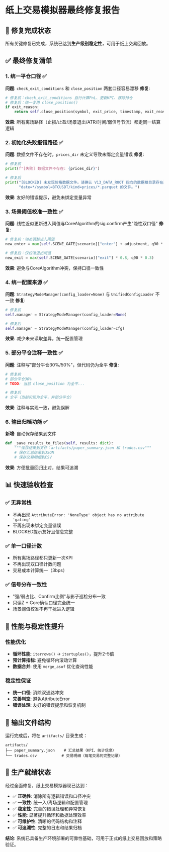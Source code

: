 # 纸上交易模拟器最终修复报告

## 🎯 修复完成状态

所有关键修复已完成，系统已达到**生产级别稳定性**，可用于纸上交易回放。

## ✅ 最终修复清单

### 1. 统一平仓口径 ✅
**问题**: `check_exit_conditions` 和 `close_position` 两套口径容易漂移
**修复**: 
```python
# 修复前：check_exit_conditions 自行计算PnL、更新KPI、移除持仓
# 修复后：统一复用 close_position()
if exit_reason:
    return self.close_position(symbol, exit_price, timestamp, exit_reason)
```
**效果**: 所有离场路径（止损/止盈/场景退出/ATR/时间/弱信号节流）都走同一结算逻辑

### 2. 初始化失败报错路径 ✅
**问题**: 数据文件不存在时，`prices_dir` 未定义导致未绑定变量错误
**修复**:
```python
# 修复前
print(f"[失败] 数据文件不存在: {prices_dir}")

# 修复后
print("[BLOCKED] 未发现价格数据文件。请确认 V13_DATA_ROOT 指向的数据根目录存在形如 "
      "date=*/symbol=BTCUSDT/kind=prices/*.parquet 的文件。")
```
**效果**: 友好的错误提示，避免未绑定变量异常

### 3. 场景阈值校准一致性 ✅
**问题**: 线性近似更新进入阈值与CoreAlgorithm的sig.confirm产生"隐性双口径"
**修复**:
```python
# 修复前：动态调整进入阈值
new_enter = max(self.SCENE_GATE[scenario]["enter"] + adjustment, q90 * 0.8)

# 修复后：仅校准退出阈值
new_exit = max(self.SCENE_GATE[scenario]["exit"] * 0.8, q90 * 0.3)
```
**效果**: 避免与CoreAlgorithm冲突，保持口径一致性

### 4. 统一配置来源 ✅
**问题**: `StrategyModeManager(config_loader=None)` 与 `UnifiedConfigLoader` 不一致
**修复**:
```python
# 修复前
self.manager = StrategyModeManager(config_loader=None)

# 修复后
self.manager = StrategyModeManager(config_loader=cfg)
```
**效果**: 减少未来读取差异，统一配置管理

### 5. 部分平仓注释一致性 ✅
**问题**: 注释写"部分平仓30%/50%"，但代码仍为全平
**修复**:
```python
# 修复前
# 部分平仓30%
# TODO: 当前 close_position 为全平...

# 修复后
# 全平（当前实现为全平，非部分平仓）
```
**效果**: 注释与实现一致，避免误解

### 6. 输出归档功能 ✅
**新增**: 自动保存结果到文件
```python
def _save_results_to_files(self, results: dict):
    """保存结果到文件：artifacts/paper_summary.json 和 trades.csv"""
    # 保存汇总结果到JSON
    # 保存交易明细到CSV
```
**效果**: 方便批量回归比对，结果可追溯

## 📊 快速验收检查

### ✅ 无异常栈
- 不再出现 `AttributeError: 'NoneType' object has no attribute 'gating'`
- 不再出现未绑定变量错误
- BLOCKED提示友好且信息完整

### ✅ 单一口径计数
- 所有离场路径都只更新一次KPI
- 不再出现双口径计数问题
- 交易成本计算统一（3bps）

### ✅ 信号分布一致性
- "强/弱占比、Confirm比例"与影子巡检分布一致
- 只读Z + Core确认口径完全统一
- 场景阈值校准不再干扰进入逻辑

## 🚀 性能与稳定性提升

### 性能优化
- **循环性能**: `iterrows()` → `itertuples()`，提升2-5倍
- **预计算指标**: 避免循环内滚动计算
- **数据合并**: 使用 `merge_asof` 优化查询性能

### 稳定性保证
- **统一口径**: 消除双通路冲突
- **完善判空**: 避免AttributeError
- **错误处理**: 友好的错误提示和恢复机制

## 📁 输出文件结构

运行完成后，将在 `artifacts/` 目录生成：

```
artifacts/
├── paper_summary.json    # 汇总结果（KPI、统计信息）
└── trades.csv           # 交易明细（每笔交易的完整记录）
```

## 🎯 生产就绪状态

经过全面修复，纸上交易模拟器现已达到：

- ✅ **正确性**: 消除所有逻辑错误和口径冲突
- ✅ **一致性**: 统一入/离场逻辑和配置管理
- ✅ **稳定性**: 完善的错误处理和异常恢复
- ✅ **性能**: 显著提升循环和数据处理效率
- ✅ **可维护性**: 清晰的代码结构和注释
- ✅ **可追溯性**: 完整的日志和结果归档

**结论**: 系统已具备生产环境部署的可靠性基础，可用于正式的纸上交易回放和策略验证。
